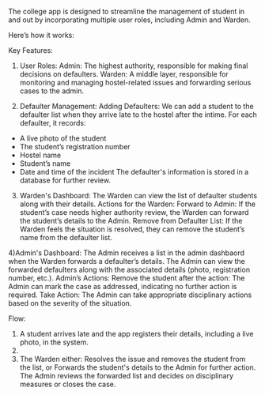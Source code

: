 
The college app is designed to streamline the management of student in and out  by incorporating multiple user roles, including Admin and Warden. 

Here’s how it works:

Key Features:

1) User Roles:
Admin: The highest authority, responsible for making final decisions on defaulters.
Warden: A middle layer, responsible for monitoring and managing hostel-related issues and forwarding serious cases to the admin.

2) Defaulter Management:
Adding Defaulters: We can add a student to the defaulter list when they arrive late to the hostel after the intime. For each defaulter, it records:
* A live photo of the student
* The student’s registration number
* Hostel name
* Student’s name
* Date and time of the incident
The defaulter's information is stored in a database for further review.

3) Warden's Dashboard:
The Warden can view the list of defaulter students along with their details.
Actions for the Warden:
Forward to Admin: If the student’s case needs higher authority review, the Warden can forward the student’s details to the Admin.
Remove from Defaulter List: If the Warden feels the situation is resolved, they can remove the student’s name from the defaulter list.

4)Admin's Dashboard:
The Admin receives a list in the admin dashbaord when the Warden forwards a defaulter’s details.
The Admin can view the forwarded defaulters along with the associated details (photo, registration number, etc.).
Admin’s Actions:
Remove the student after the action: The Admin can mark the case as addressed, indicating no further action is required.
Take Action: The Admin can take appropriate disciplinary actions based on the severity of the situation.

Flow:
1) A student arrives late and the app registers their details, including a live photo, in the system.
2) 
3) The Warden either:
Resolves the issue and removes the student from the list, or
Forwards the student's details to the Admin for further action.
The Admin reviews the forwarded list and decides on disciplinary measures or closes the case.
